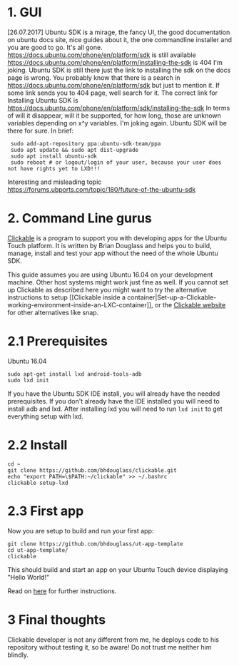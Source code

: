 # 1. GUI
[26.07.2017] Ubuntu SDK is a mirage, the fancy UI, the good documentation on ubuntu docs site, nice guides about it, the one commandline installer and you are good to go. It's all gone.
https://docs.ubuntu.com/phone/en/platform/sdk is still available
https://docs.ubuntu.com/phone/en/platform/installing-the-sdk is 404
I'm joking. Ubuntu SDK is still there just the link to installing the sdk on the docs page is wrong.
You probably know that there is a search in https://docs.ubuntu.com/phone/en/platform/sdk but just to mention it. If some link sends you to 404 page, well search for it.
The correct link for Installing Ubuntu SDK is https://docs.ubuntu.com/phone/en/platform/sdk/installing-the-sdk
In terms of will it disappear, will it be supported, for how long, those are unknown variables depending on x^y variables. I'm joking again. Ubuntu SDK will be there for sure.
In brief:
```
 sudo add-apt-repository ppa:ubuntu-sdk-team/ppa
 sudo apt update && sudo apt dist-upgrade
 sudo apt install ubuntu-sdk
 sudo reboot # or logout/login of your user, because your user does not have rights yet to LXD!!!
```

Interesting and misleading topic https://forums.ubports.com/topic/180/future-of-the-ubuntu-sdk

# 2. Command Line gurus

[Clickable](https://github.com/bhdouglass/clickable) is a program to support you with developing apps for the Ubuntu Touch platform. It is written by Brian Douglass and helps you to build, manage, install and test your app without the need of the whole Ubuntu SDK.

This guide assumes you are using Ubuntu 16.04 on your development machine. Other host systems might work just fine as well. If you cannot set up Clickable as described here you might want to try the alternative instructions to setup [[Clickable inside a container|Set-up-a-Clickable-working-environment-inside-an-LXC-container]], or the [Clickable website](https://github.com/bhdouglass/clickable) for other alternatives like snap. 

# 2.1 Prerequisites
Ubuntu 16.04

```
sudo apt-get install lxd android-tools-adb
sudo lxd init
```
If you have the Ubuntu SDK IDE install, you will already have the needed prerequisites. If you don't already have the IDE installed you will need to install adb and lxd. After installing lxd you will need to run `lxd init` to get everything setup with lxd.

# 2.2 Install
```
cd ~
git clone https://github.com/bhdouglass/clickable.git
echo "export PATH=\$PATH:~/clickable" >> ~/.bashrc
clickable setup-lxd
```

# 2.3 First app

Now you are setup to build and run your first app:

```
git clone https://github.com/bhdouglass/ut-app-template
cd ut-app-template/ 
clickable
```

This should build and start an app on your Ubuntu Touch device displaying "Hello World!"

Read on [here](https://github.com/bhdouglass/clickable#usage) for further instructions.

# 3 Final thoughts
Clickable developer is not any different from me, he deploys code to his repository without testing it, so be aware! Do not trust me neither him blindly.